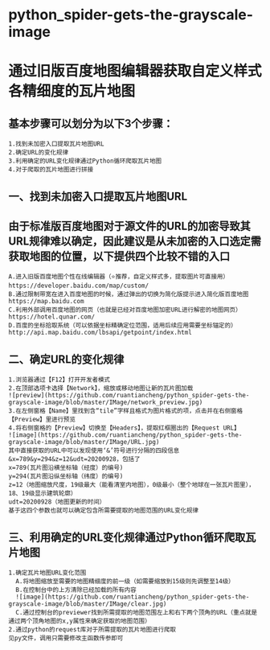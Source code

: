 # python_spider-gets-the-grayscale-image
通过旧版百度地图编辑器获取自定义样式各精细度的瓦片地图
======
基本步骤可以划分为以下3个步骤：
--------
    1.找到未加密入口提取瓦片地图URL
    2.确定URL的变化规律
    3.利用确定的URL变化规律通过Python循环爬取瓦片地图
    4.对于爬取的瓦片地图进行拼接

一、找到未加密入口提取瓦片地图URL
--------------
  由于标准版百度地图对于源文件的URL的加密导致其URL规律难以确定，因此建议是从未加密的入口选定需获取地图的位置，以下提供四个比较不错的入口
  -------
    A.进入旧版百度地图个性在线编辑器（⭐推荐，自定义样式多，提取图片可直接用）https://developer.baidu.com/map/custom/
    B.通过限制带宽在进入百度地图的时候，通过弹出的切换为简化版提示进入简化版百度地图 https://map.baidu.com
    C.利用外部调用百度地图的网页（也就是已经对百度地图加密URL进行解密的地图网页）https://hotel.qunar.com/
    D.百度的坐标拾取系统（可以依据坐标精确定位范围，适用后续应用需要坐标锚定的）http://api.map.baidu.com/lbsapi/getpoint/index.html
二、确定URL的变化规律
  -------
    1.浏览器通过【F12】打开开发者模式
    2.在顶部选项卡选择【Network】，缩放或移动地图让新的瓦片图加载
    ![preview](https://github.com/ruantiancheng/python_spider-gets-the-grayscale-image/blob/master/IMage/network_preview.jpg)
    3.在左侧窗格【Name】里找到含“tile”字样且格式为图片格式的项，点击并在右侧窗格【Preview】里进行预览
    4.将右侧窗格的【Preview】切换至【Headers】，提取红框圈出的【Request URL】
    ![image](https://github.com/ruantiancheng/python_spider-gets-the-grayscale-image/blob/master/IMage/URL.jpg)
    其中直接获取的URL中可以发现使用‘&’符号进行分隔的四段信息&x=789&y=294&z=12&udt=20200928，包括了
    x=789(瓦片图沿横坐标轴（经度）的编号)
    y=294(瓦片图沿纵坐标轴（纬度）的编号)
    z=12（地图缩放尺度，19级最大（能看清室内地图），0级最小（整个地球在一张瓦片图里），18、19级显示建筑轮廓）
    udt=20200928（地图更新的时间）
    基于这四个参数也就可以确定包含所需要提取的地图范围的URL变化规律
三、利用确定的URL变化规律通过Python循环爬取瓦片地图
-------
    1.确定瓦片地图URL变化范围
      A.将地图缩放至需要的地图精细度的前一级（如需要缩放到15级则先调整至14级）
      B.在控制台中的上方清除已经加载的所有内容
      ![image](https://github.com/ruantiancheng/python_spider-gets-the-grayscale-image/blob/master/IMage/clear.jpg)
      C.通过控制台的previewer找到所需提取的地图范围左上和右下两个顶角的URL（重点就是通过两个顶角地图的x,y属性来确定获取的地图范围）
    2.通过python的request库对于所需提取的瓦片地图进行爬取
    见py文件，调用只需要修改主函数传参即可

